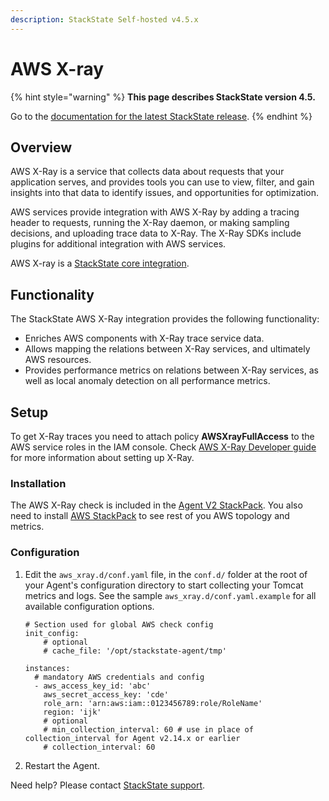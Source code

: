 ```yaml
---
description: StackState Self-hosted v4.5.x
---
```


# AWS X-ray

{% hint style="warning" %}
**This page describes StackState version 4.5.**

Go to the [documentation for the latest StackState release](https://docs.stackstate.com/stackpacks/integrations/aws/aws-x-ray).
{% endhint %}

## Overview

AWS X-Ray is a service that collects data about requests that your application serves, and provides tools you can use to view, filter, and gain insights into that data to identify issues, and opportunities for optimization.

AWS services provide integration with AWS X-Ray by adding a tracing header to requests, running the X-Ray daemon, or making sampling decisions, and uploading trace data to X-Ray. The X-Ray SDKs include plugins for additional integration with AWS services.

AWS X-ray is a [StackState core integration](/stackpacks/integrations/about_integrations.md#stackstate-core-integrations "StackState Self-Hosted only").

## Functionality

The StackState AWS X-Ray integration provides the following functionality:

* Enriches AWS components with X-Ray trace service data.
* Allows mapping the relations between X-Ray services, and ultimately AWS resources.
* Provides performance metrics on relations between X-Ray services, as well as local anomaly detection on all performance metrics.

## Setup

To get X-Ray traces you need to attach policy **AWSXrayFullAccess** to the AWS service roles in the IAM console. Check [AWS X-Ray Developer guide](https://docs.aws.amazon.com/xray/latest/devguide/aws-xray.html) for more information about setting up X-Ray.

### Installation

The AWS X-Ray check is included in the [Agent V2 StackPack](../agent.md). You also need to install [AWS StackPack](aws.md) to see rest of you AWS topology and metrics.

### Configuration

1. Edit the `aws_xray.d/conf.yaml` file, in the `conf.d/` folder at the root of your Agent's configuration directory to start collecting your Tomcat metrics and logs. See the sample `aws_xray.d/conf.yaml.example` for all available configuration options.
    ```text
    # Section used for global AWS check config
    init_config:
        # optional
        # cache_file: '/opt/stackstate-agent/tmp'
    
    instances:
      # mandatory AWS credentials and config
      - aws_access_key_id: 'abc'
        aws_secret_access_key: 'cde'
        role_arn: 'arn:aws:iam::0123456789:role/RoleName'
        region: 'ijk'
        # optional
        # min_collection_interval: 60 # use in place of collection_interval for Agent v2.14.x or earlier  
        # collection_interval: 60
    ```

2. Restart the Agent.

Need help? Please contact [StackState support](http://support.stackstate.com/).

